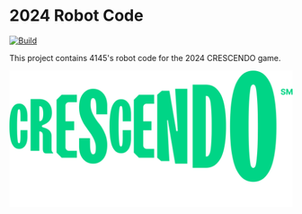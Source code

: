 # 2024 Robot Code
[![Build](https://github.com/Worthington-Robotics/2024RobotCode/actions/workflows/main.yml/badge.svg?branch=main&event=push)](https://github.com/Worthington-Robotics/2024RobotCode/actions/workflows/main.yml)

This project contains 4145's robot code for the 2024 CRESCENDO game.

![Crescendo](.github/Logo.png)
